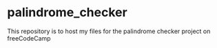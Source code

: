 # palindrome_checker
This repository is to host my files for the palindrome checker project on freeCodeCamp
